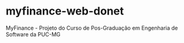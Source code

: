 # myfinance-web-donet
MyFinance - Projeto do Curso de Pos-Graduação em Engenharia de Software da PUC-MG
